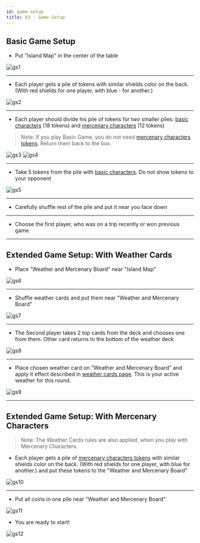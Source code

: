 ```yaml
---
id: game-setup
title: 03 - Game Setup
---
```


## Basic Game Setup

- Put "Island Map" in the center of the table

![gs1](assets/FoggyIsland/gs01.jpg)

***

- Each player gets a pile of tokens with similar shields color on the back. (With red shields for one player, with blue - for another.)

![gs2](assets/FoggyIsland/gs02.jpg)

***

- Each player should divide his pile of tokens for two smaller piles: [basic characters](06-basicCharactersDescription.md) (18 tokens) and [mercenary characters](07-mercenaryCharactersDescription.md) (12 tokens)

> Note: If you play Basic Game, you do not need [mercenary characters tokens](07-mercenaryCharactersDescription.md). Return them back to the box.

![gs3](assets/FoggyIsland/gs03.jpg) ![gs4](assets/FoggyIsland/gs04.jpg)

***

- Take 5 tokens from the pile with [basic characters](06-basicCharactersDescription.md). Do not show tokens to your opponent

![gs5](assets/FoggyIsland/gs05.jpg)

***

- Carefully shuffle rest of the pile and put it near you face down

***

- Choose the first player, who was on a trip recently or won previous game

***

## Extended Game Setup: With Weather Cards

- Place "Weather and Mercenary Board" near "Island Map"

![gs6](assets/FoggyIsland/gs06.jpg)

***

- Shuffle weather cards and put them near "Weather and Mercenary Board"

![gs7](assets/FoggyIsland/gs07.jpg)

***

- The Second player takes 2 top cards from the deck and chooses one from them. Other card returns to the bottom of the weather deck

![gs8](assets/FoggyIsland/gs08.jpg)

***

- Place chosen weather card on "Weather and Mercenary Board" and apply it effect described in [weather cards page](08-weatherCards.md). This is your active weather for this round.

![gs9](assets/FoggyIsland/gs09.jpg)

***

## Extended Game Setup: With Mercenary Characters

> Note: The Weather Cards rules are also applied, when you play with Mercenary Characters.

- Each player gets a pile of [mercenary characters tokens](07-mercenaryCharactersDescription.md) with similar shields color on the back. (With red shields for one player, with blue for another.) and put these tokens to the "Weather and Mercenary Board"

![gs10](assets/FoggyIsland/gs10.jpg)

***

- Put all coins in one pile near "Weather and Mercenary Board"

![gs11](assets/FoggyIsland/gs11.jpg)

- You are ready to start!

![gs12](assets/FoggyIsland/gs12.jpg)
